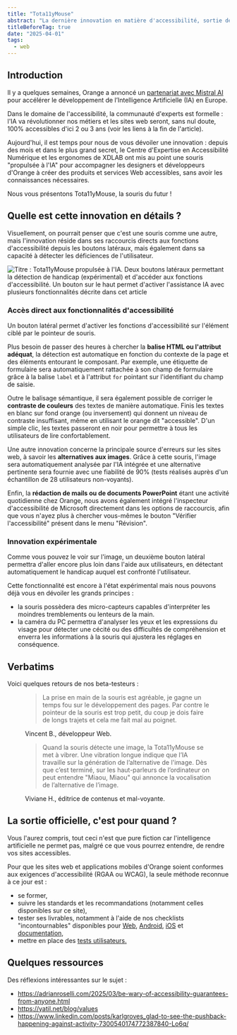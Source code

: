 ```yaml
---
title: "Tota11yMouse"
abstract: "La dernière innovation en matière d'accessibilité, sortie des cartons d'Orange"
titleBeforeTag: true
date: "2025-04-01"
tags:
  - web
---
```


## Introduction
Il y a quelques semaines, Orange a annoncé un <a href="https://newsroom.orange.com/orange-et-mistral-ai-signent-un-partenariat-strategique-pour-accelerer-le-developpement-de-lia-en-europe/">partenariat avec Mistral AI</a> pour accélérer le développement de l’Intelligence Artificielle (IA) en Europe.

Dans le domaine de l'accessibilité, la communauté d'experts est formelle : l'IA va révolutionner nos métiers et les sites web seront, sans nul doute, 100% accessibles d'ici 2 ou 3 ans (voir les liens à la fin de l'article).

Aujourd'hui, il est temps pour nous de vous dévoiler une innovation : depuis des mois et dans le plus grand secret, le Centre d'Expertise en Accessibilité Numérique et les ergonomes de XDLAB ont mis au point une souris "propulsée à l'IA" pour accompagner les designers et développeurs d'Orange à créer des produits et services Web accessibles, sans avoir les connaissances nécessaires.

Nous vous présentons Tota11yMouse, la souris du futur !


##  Quelle est cette innovation en détails ?
Visuellement, on pourrait penser que c'est une souris comme une autre, mais l'innovation réside dans ses raccourcis directs aux fonctions d'accessibilité depuis les boutons latéraux, mais également dans sa capacité à détecter les déficiences de l'utilisateur.

![Titre : Tota11yMouse propulsée à l'IA. Deux boutons latéraux permettant la détection de handicap (expérimental) et d'accéder aux fonctions d'accessibilité. Un bouton sur le haut permet d'activer l'assistance IA avec plusieurs fonctionnalités décrite dans cet article](../images/TotallyMouse.png)


### Accès direct aux fonctionnalités d'accessibilité
Un bouton latéral permet d'activer les fonctions d'accessibilité sur l'élément ciblé par le pointeur de souris.

Plus besoin de passer des heures à chercher la <strong>balise HTML ou l'attribut adéquat</strong>, la détection est automatique en fonction du contexte de la page et des éléments entourant le composant. 
Par exemple, une étiquette de formulaire sera automatiquement rattachée à son champ de formulaire grâce à la balise <code>label</code> et à l'attribut <code>for</code> pointant sur l'identifiant du champ de saisie.

Outre le balisage sémantique, il sera également possible de corriger le <strong>contraste de couleurs</strong> des textes de manière automatique.
Finis les textes en blanc sur fond orange (ou inversement) qui donnent un niveau de contraste insuffisant, même en utilisant le orange dit "accessible". 
D'un simple clic, les textes passeront en noir pour permettre à tous les utilisateurs de lire confortablement.

Une autre innovation concerne la principale source d'erreurs sur les sites web, à savoir les <strong>alternatives aux images</strong>. 
Grâce à cette souris, l'image sera automatiquement analysée par l'IA intégrée et une alternative pertinente sera fournie avec une fiabilité de 90% (tests réalisés auprès d'un échantillon de 28 utilisateurs non-voyants).

Enfin, la <strong>rédaction de mails ou de documents PowerPoint</strong> étant une activité quotidienne chez Orange, nous avons également intégré l'inspecteur d'accessibilité de Microsoft directement dans les options de raccourcis, afin que vous n'ayez plus à chercher vous-mêmes le bouton "Vérifier l'accessibilité" présent dans le menu "Révision".


### Innovation expérimentale
Comme vous pouvez le voir sur l'image, un deuxième bouton latéral permettra d'aller encore plus loin dans l'aide aux utilisateurs, en détectant automatiquement le handicap auquel est confronté l'utilisateur. 

Cette fonctionnalité est encore à l'état expérimental mais nous pouvons déjà vous en dévoiler les grands principes :

- la souris possèdera des micro-capteurs capables d'interpréter les moindres tremblements ou lenteurs de la main.
- la caméra du PC permettra d'analyser les yeux et les expressions du visage pour détecter une cécité ou des difficultés de compréhension et enverra les informations à la souris qui ajustera les réglages en conséquence.

## Verbatims
Voici quelques retours de nos beta-testeurs :
<figure><blockquote class="blockquote"><p>La prise en main de la souris est agréable, je gagne un temps fou sur le développement des pages. Par contre le pointeur de la souris est trop petit, du coup je dois faire de longs trajets et cela me fait mal au poignet.</p></blockquote><figcaption class="blockquote-footer">Vincent B., développeur Web.</figcaption></figure>
<figure><blockquote  class="blockquote"><p>Quand la souris détecte une image, la Tota11yMouse se met à vibrer. Une vibration longue indique que l’IA travaille sur la génération de l’alternative de l'image. Dès que c’est terminé, sur les haut-parleurs de l’ordinateur on peut entendre "Miaou, Miaou" qui annonce la vocalisation de l’alternative de l’image.</p></blockquote><figcaption class="blockquote-footer">Viviane H., éditrice de contenus et mal-voyante.</figcaption></figure>

## La sortie officielle, c'est pour quand ?
Vous l'aurez compris, tout ceci n'est que pure fiction car l'intelligence artificielle ne permet pas, malgré ce que vous pourrez entendre, de rendre vos sites accessibles.

Pour que les sites web et applications mobiles d'Orange soient conformes aux exigences d'accessibilité (RGAA ou WCAG), la seule méthode reconnue à ce jour est :
- se former,
- suivre les standards et les recommandations (notamment celles disponibles sur ce site),
- tester ses livrables, notamment à l'aide de nos checklists "incontournables" disponibles pour <a href=/fr/web/checklist-initiale>Web</a>, <a href=/fr/android/checklist>Android</a>, <a href=/fr/ios/checklist>iOS</a> et <a href=/fr/contenu-et-communication/incontournables>documentation</a>,
- mettre en place des <a href="/fr/methode-tests-utilisateur/#methode-de-test-daccessibilite-avec-des-dutilisateurs">tests utilisateurs.</a>

## Quelques ressources
Des réflexions intéressantes sur le sujet :
- https://adrianroselli.com/2025/03/be-wary-of-accessibility-guarantees-from-anyone.html
- https://yatil.net/blog/values
- https://www.linkedin.com/posts/karlgroves_glad-to-see-the-pushback-happening-against-activity-7300540174772387840-Lo6q/
